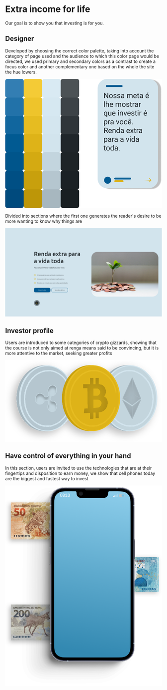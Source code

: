 # Extra income for life
Our goal is to show you that investing is for you.

## Designer 
Developed by choosing the correct color palette, taking into account the category of page used and the audience to which this color page would be directed, we used primary and secondary colors as a contrast to create a focus color and another complementary one based on the whole the site the hue lowers.
 
![Color Palette](https://github.com/Connected-Live/Extra-Income/blob/main/src/image/designer/color%20palette.png?raw=true)

Divided into sections where the first one generates the reader's desire to be more wanting to know why things are

![Hero 1](https://github.com/Connected-Live/Extra-Income/blob/main/src/image/designer/hero1.png?raw=true)


## Investor profile
Users are introduced to some categories of crypto gizzards, showing that the course is not only aimed at renga means said to be convincing, but it is more attentive to the market, seeking greater profits

![Cryptocurrencies](https://raw.githubusercontent.com/Connected-Live/Extra-Income/e50abda540f6b273600e887451025d88da9fa40d/src/image/ilustrations/cryptocurrencies.svg?token=ALZATKIAVHNN3QO5BXI3XW3B3NGES)

## Have control of everything in your hand

In this section, users are invited to use the technologies that are at their fingertips and disposition to earn money, we show that cell phones today are the biggest and fastest way to invest

![Phone](https://raw.githubusercontent.com/Connected-Live/Extra-Income/e50abda540f6b273600e887451025d88da9fa40d/src/image/ilustrations/phone.svg?token=ALZATKPEGUTBIRRLV7T466DB3NG5A)